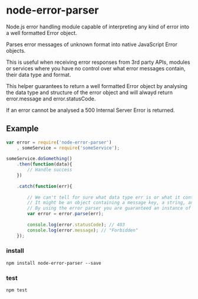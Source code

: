 # node-error-parser  
Node.js error handling module capable of interpreting any kind of error into a well formatted Error object.

Parses error messages of unknown format into native JavaScript Error objects.  

This is useful when receiving error responses from 3rd party APIs, modules or services where you have no control over what error messages contain, their data type and format.  

This helper guarantees to return a well formatted Error object by analysing the data type and structure of the error object and will alwayd return error.message and error.statusCode.  

If an error cannot be analysed a 500 Internal Server Error is returned.

## Example  
```javascript
var error = require('node-error-parser')  
    , someService = require('someService');  
    
someService.doSomething()
    .then(function(data){
        // Handle success
    })
    
    .catch(function(err){
        
        // We can't tell for sure what data type err is or what it contains
        // It might be an object containing a message key, a string, an array or an instance of Error
        // By using the error parser you are guaranteed an instance of Error
        var error = error.parse(err); 
        
        console.log(error.statusCode); // 403
        console.log(error.message); // "Forbidden"
    });
```    
### install  
`npm install node-error-parser --save`

### test  
`npm test`

